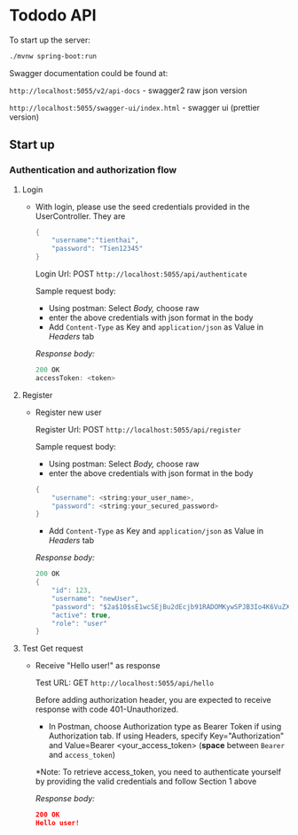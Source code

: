 # Tododo API

To start up the server:

```bash
./mvnw spring-boot:run
```
Swagger documentation could be found at:

`http://localhost:5055/v2/api-docs` - swagger2 raw json version

`http://localhost:5055/swagger-ui/index.html` - swagger ui (prettier version)

## Start up

### Authentication and authorization flow

1. Login 
    - With login, please use the seed credentials provided in the UserController. They are

        ```java
        {
        	"username":"tienthai",
        	"password": "Tien12345"
        }
        ```

        Login Url: POST `http://localhost:5055/api/authenticate`

        Sample request body:

        - Using postman: Select *Body,*  choose raw
        - enter the above credentials with json format in the body
        - Add `Content-Type` as Key and `application/json` as Value in *Headers* tab

        *Response body:* 

        ```java
        200 OK 
        accessToken: <token>
        ```

2. Register 
    - Register new user

        Register Url: POST `http://localhost:5055/api/register`

        Sample request body:

        - Using postman: Select *Body,*  choose raw
        - enter the above credentials with json format in the body
        ```java
        {
        	"username": <string:your_user_name>,
        	"password": <string:your_secured_password>
        }
        ```
        - Add `Content-Type` as Key and `application/json` as Value in *Headers* tab

        *Response body:* 

        ```java
        200 OK 
        {
            "id": 123,
            "username": "newUser",
            "password": "$2a$10$sE1wcSEjBu2dEcjb91RADOMKywSPJB3Io4K6VuZXQPhZDzZ7zYu5C",
            "active": true,
            "role": "user"
        }
        ```
3. Test Get request
    - Receive "Hello user!" as response

        Test URL: GET `http://localhost:5055/api/hello`

        Before adding authorization header, you are expected to receive response with code 401-Unauthorized.

        - In Postman, choose Authorization type as Bearer Token if using Authorization tab. If using Headers, specify Key="Authorization" and Value=Bearer <your_access_token> (**space** between `Bearer` and `access_token`)

        *Note: To retrieve access_token, you need to authenticate yourself by providing the valid credentials and follow Section 1 above

        *Response body:* 

        ```json
        200 OK 
        Hello user!
        ```
